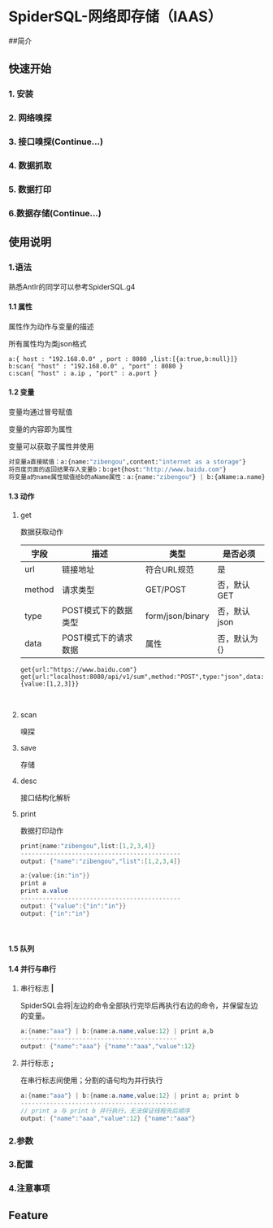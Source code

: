 # SpiderSQL-网络即存储（IAAS）

##简介

## 快速开始

### 1. 安装

### 2. 网络嗅探

### 3. 接口嗅探(Continue...)

### 4. 数据抓取

### 5. 数据打印

### 6.数据存储(Continue...)



## 使用说明

### 1.语法

熟悉Antlr的同学可以参考SpiderSQL.g4

#### 1.1 属性

属性作为动作与变量的描述

所有属性均为类json格式

```
a:{ host : "192.168.0.0" , port : 8080 ,list:[{a:true,b:null}]}
b:scan{ "host" : "192.168.0.0" , "port" : 8080 }
c:scan{ "host" : a.ip , "port" : a.port }
```



#### 1.2 变量

变量均通过冒号赋值

变量的内容即为属性

变量可以获取子属性并使用

```python
对变量a直接赋值：a:{name:"zibengou",content:"internet as a storage"}
将百度页面的返回结果存入变量b：b:get{host:"http://www.baidu.com"}
将变量a的name属性赋值给b的aName属性：a:{name:"zibengou"} | b:{aName:a.name}
```

#### 1.3 动作

1. get

   数据获取动作

   | 字段     | 描述           | 类型               | 是否必须     |
   | ------ | ------------ | ---------------- | -------- |
   | url    | 链接地址         | 符合URL规范          | 是        |
   | method | 请求类型         | GET/POST         | 否，默认GET  |
   | type   | POST模式下的数据类型 | form/json/binary | 否，默认json |
   | data   | POST模式下的请求数据 | 属性               | 否，默认为{}  |

   ```
   get{url:"https://www.baidu.com"}
   get{url:"localhost:8080/api/v1/sum",method:"POST",type:"json",data:{value:[1,2,3]}}
   ```

   ​

2. scan

   嗅探

3. save

   存储

4. desc

   接口结构化解析

5. print

   数据打印动作

   ```java
   print{name:"zibengou",list:[1,2,3,4]}
   --------------------------------------------
   output: {"name":"zibengou","list":[1,2,3,4]}

   a:{value:{in:"in"}}
   print a 
   print a.value
   --------------------------------------------
   output: {"value":{"in":"in"}}
   output: {"in":"in"}
   ```

   ​

#### 1.5 队列

#### 1.4 并行与串行

1. 串行标志 **|**

   SpiderSQL会将|左边的命令全部执行完毕后再执行右边的命令，并保留左边的变量。

   ```java
   a:{name:"aaa"} | b:{name:a.name,value:12} | print a,b
   -------------------------------------------
   output: {"name":"aaa"} {"name":"aaa","value":12}
   ```

2. 并行标志 **;**

   在串行标志间使用；分割的语句均为并行执行

   ```java
   a:{name:"aaa"} | b:{name:a.name,value:12} | print a; print b
   -------------------------------------------
   // print a 与 print b 并行执行，无法保证线程先后顺序
   output: {"name":"aaa","value":12} {"name":"aaa"} 
   ```

### 2.参数

### 3.配置

### 4.注意事项

## Feature

